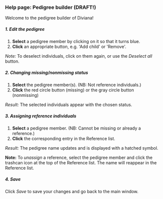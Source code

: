 ### Help page: Pedigree builder (DRAFT!)

Welcome to the pedigree builder of Diviana! 

##### 1. Edit the pedigree

1. **Select** a pedigree member by clicking on it so that it turns blue.
2. **Click** an appropriate button, e.g. 'Add child' or 'Remove'.

*Note:* To deselect individuals, click on them again, or use the *Deselect all* button.

##### 2. Changing missing/nonmissing status

1. **Select** the pedigree member(s). (NB: Not reference individuals.)
2. **Click** the red circle button (missing) or the gray circle button (nonmissing)

*Result:* The selected individuals appear with the chosen status.

##### 3. Assigning reference individuals

1. **Select** a pedigree member. (NB: Cannot be missing or already a reference.)
2. **Click** the corresponding entry in the Reference list.

*Result:* The pedigree name updates and is displayed with a hatched symbol.

**Note:** To *unassign* a reference, select the pedigree member and click the trashcan icon at the top of the Reference list. 
The name will reappear in the Reference list.

##### 4. Save

Click *Save* to save your changes and go back to the main window.
